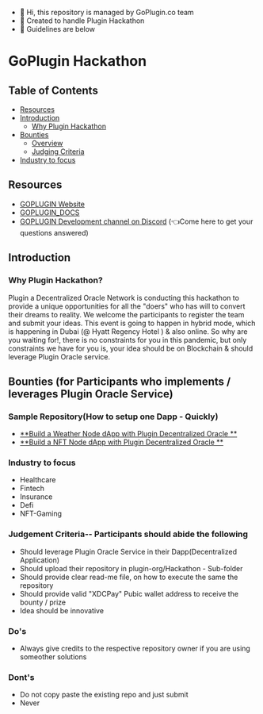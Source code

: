 - 👋 Hi, this repository is managed by GoPlugin.co team
- 👀 Created to handle Plugin Hackathon
- 🌱 Guidelines are below

# GoPlugin Hackathon 

## Table of Contents
* [Resources](#Resources)
* [Introduction](#Introduction)
    * [Why Plugin Hackathon](#Why-Plugin-Hackathon)
* [Bounties](#Bounties-for-Participants)
    * [Overview](#Bounty-Overview)
    * [Judging Criteria](#Judging-Criteria)
* [Industry to focus](#Industry_to_focus)

## Resources
* [GOPLUGIN Website](https://www.goplugin.co/)
* [GOPLUGIN_DOCS](https://docs.goplugin.co/)
* [GOPLUGIN Development channel on Discord](https://discord.gg/4ATypYHudd) (👈Come here to get your questions answered)

## Introduction
### Why Plugin Hackathon?

Plugin a Decentralized Oracle Network is conducting this hackathon to provide a unique opportunities for all the "doers" who has will to convert their dreams to reality. We welcome the participants to register the team and submit your ideas. This event is going to happen in hybrid mode, which is happening in Dubai (@ Hyatt Regency Hotel ) & also online. So why are you waiting for!, there is no constraints for you in this pandemic, but only constraints we have for you is, your idea should be on Blockchain & should leverage Plugin Oracle service.

## Bounties (for Participants who implements / leverages Plugin Oracle Service)

### Sample Repository(How to setup one Dapp - Quickly)
* [**Build a Weather Node dApp with Plugin Decentralized Oracle **](https://github.com/GoPlugin/plugin-weather-node-adapter)
* [**Build a NFT Node dApp with Plugin Decentralized Oracle **](https://github.com/GoPlugin/plugin-weather-node-adapter)

### Industry to focus
* Healthcare
* Fintech
* Insurance
* Defi
* NFT-Gaming

### Judgement Criteria-- Participants should abide the following 
* Should leverage Plugin Oracle Service in their Dapp(Decentralized Application)
* Should upload their repository in plugin-org/Hackathon - Sub-folder
* Should provide clear read-me file, on how to execute the same the repository
* Should provide valid "XDCPay" Pubic wallet address to receive the bounty / prize
* Idea should be innovative

### Do's 
* Always give credits to the respective repository owner if you are using someother solutions

### Dont's 
* Do not copy paste the existing repo and just submit
* Never 


<!---
plugin-org/plugin-org is a ✨ special ✨ repository because its `README.md` (this file) appears on your GitHub profile.
You can click the Preview link to take a look at your changes.
--->
